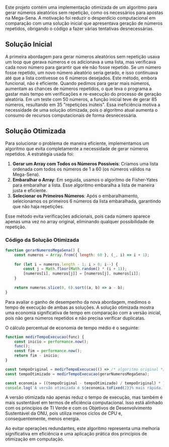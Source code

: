 Este projeto contém uma implementação otimizada de um algoritmo para gerar números aleatórios sem repetição, como os necessários para apostas na Mega-Sena. A motivação foi reduzir o desperdício computacional em comparação com uma solução inicial que apresentava geração de números repetidos, obrigando o código a fazer várias tentativas desnecessárias.

## Solução Inicial

A primeira abordagem para gerar números aleatórios sem repetição usava um loop que gerava números e os adicionava a uma lista, mas verificava cada novo número para garantir que ele não fosse repetido. Se um número fosse repetido, um novo número aleatório seria gerado, e isso continuava até que a lista contivesse os 6 números desejados.
Este método, embora funcional, não é eficiente. Quando pedimos para gerar mais números, aumentam as chances de números repetidos, o que leva o programa a gastar mais tempo em verificações e re-execução do processo de geração aleatória. Em um teste com 50 números, a função inicial teve de gerar 85 números, resultando em 35 "repetições inúteis".
Essa ineficiência motiva a necessidade de uma solução otimizada, pois o algoritmo atual aumenta o consumo de recursos computacionais de forma desnecessária.

## Solução Otimizada

Para solucionar o problema de maneira eficiente, implementamos um algoritmo que evita completamente a necessidade de gerar números repetidos. A estratégia usada foi:

1. **Gerar um Array com Todos os Números Possíveis**: Criamos uma lista ordenada com todos os números de 1 a 60 (os números válidos na Mega-Sena).
2. **Embaralhar o Array**: Em seguida, usamos o algoritmo de Fisher-Yates para embaralhar a lista. Esse algoritmo embaralha a lista de maneira justa e eficiente.
3. **Selecionar os Primeiros Números**: Após o embaralhamento, selecionamos os primeiros 6 números da lista embaralhada, garantindo que não haja repetições.

Esse método evita verificações adicionais, pois cada número aparece apenas uma vez no array original, eliminando qualquer possibilidade de repetição.

### Código da Solução Otimizada

```javascript
function gerarNumerosMegaSena() {
    const numeros = Array.from({ length: 60 }, (_, i) => i + 1);
    
    for (let i = numeros.length - 1; i > 0; i--) {
        const j = Math.floor(Math.random() * (i + 1));
        [numeros[i], numeros[j]] = [numeros[j], numeros[i]];
    }
    
    return numeros.slice(0, 6).sort((a, b) => a - b);
}

```
Para avaliar o ganho de desempenho da nova abordagem, medimos o tempo de execução de ambas as soluções. A solução otimizada mostra uma economia significativa de tempo em comparação com a versão inicial, pois não gera números repetidos e não precisa verificar duplicatas.

O cálculo percentual de economia de tempo médio é o seguinte:

```javascript
function medirTempoExecucao(func) {
    const inicio = performance.now();
    func();
    const fim = performance.now();
    return fim - inicio;
}

const tempoOriginal = medirTempoExecucao(() => /* algoritmo original */);
const tempoOtimizado = medirTempoExecucao(gerarNumerosMegaSena);

const economia = ((tempoOriginal - tempoOtimizado) / tempoOriginal) * 100;
console.log(`A versão otimizada é ${economia.toFixed(2)}% mais rápida.`);
```
A versão otimizada não apenas reduz o tempo de execução, mas também é mais sustentável em termos de eficiência computacional. Isso está alinhado com os princípios de TI Verde e com os Objetivos de Desenvolvimento Sustentável da ONU, pois utiliza menos ciclos de CPU e, consequentemente, menos energia.

Ao evitar operações redundantes, este algoritmo representa uma melhoria significativa em eficiência e uma aplicação prática dos princípios de otimização em computação.



